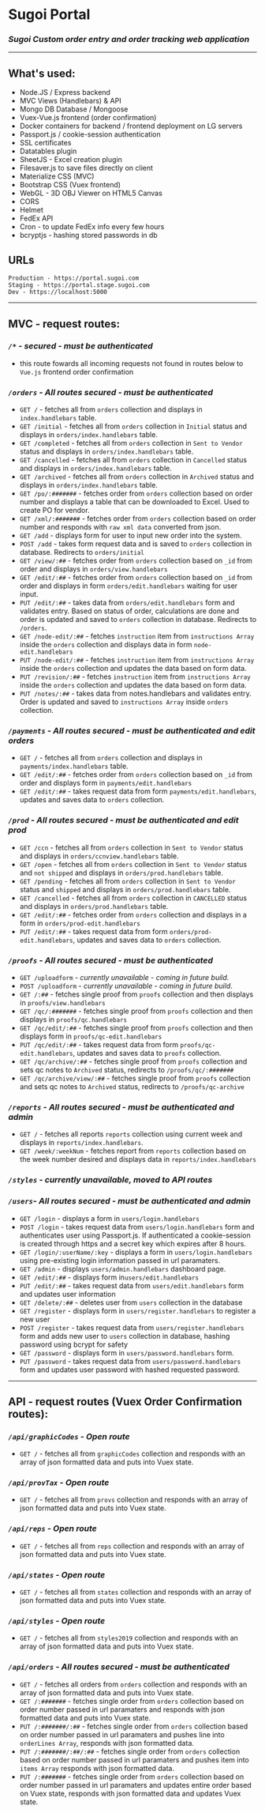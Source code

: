 # Sugoi Portal
### *Sugoi Custom order entry and order tracking web application*

---
## What's used:
* Node.JS / Express backend
* MVC Views (Handlebars) & API
* Mongo DB Database / Mongoose
* Vuex-Vue.js frontend (order confirmation)
* Docker containers for backend / frontend deployment on LG servers
* Passport.js / cookie-session authentication
* SSL certificates
* Datatables plugin
* SheetJS - Excel creation plugin
* Filesaver.js to save files directly on client
* Materialize CSS (MVC)
* Bootstrap CSS (Vuex frontend)
* WebGL - 3D OBJ Viewer on HTML5 Canvas
* CORS
* Helmet
* FedEx API
* Cron - to update FedEx info every few hours
* bcryptjs - hashing stored passwords in db

## URLs
    Production - https://portal.sugoi.com
    Staging - https://portal.stage.sugoi.com
    Dev - https://localhost:5000
---
## MVC - request routes:

### *`/*` - secured - must be authenticated*
* this route fowards all incoming requests not found in routes below to `Vue.js` frontend order confirmation
### *`/orders` - All routes secured - must be authenticated*
* `GET /`  - fetches all from `orders` collection and displays in `index.handlebars` table.
* `GET /initial` - fetches all from `orders` collection in `Initial` status and displays in `orders/index.handlebars` table.
* `GET /completed` - fetches all from `orders` collection in `Sent to Vendor` status and displays in `orders/index.handlebars` table.
* `GET /cancelled` - fetches all from `orders` collection in `Cancelled` status and displays in `orders/index.handlebars` table.
* `GET /archived` - fetches all from `orders` collection in `Archived` status and displays in `orders/index.handlebars` table.
* `GET /po/:#######` - fetches order from `orders` collection based on order number and displays a table that can be downloaded to Excel. Used to create PO for vendor.
* `GET /xml/:#######` - fetches order from `orders` collection based on order number and responds with `raw xml data` converted from json.
* `GET /add` - displays form for user to input new order into the system.
* `POST /add` - takes form request data and is saved to `orders` collection in database. Redirects to `orders/initial`
* `GET /view/:##` - fetches order from `orders` collection based on `_id` from order and displays in `orders/view.handlebars`
* `GET /edit/:##` - fetches order from `orders` collection based on `_id` from order and displays in form `orders/edit.handlebars` waiting for user input.
* `PUT /edit/:##` - takes data from `orders/edit.handlebars` form and validates entry. Based on status of order, calculations are done and order is updated and saved to `orders` collection in database.  Redirects to `/orders`.
* `GET /node-edit/:##` - fetches `instruction` item from `instructions Array` inside the `orders` collection and displays data in form `node-edit.handlebars`
* `PUT /node-edit/:##` - fetches `instruction` item from `instructions Array` inside the `orders` collection and updates the data based on form data.
* `PUT /revision/:##` - fetches `instruction` item from `instructions Array` inside the `orders` collection and updates the data based on form data.
* `PUT /notes/:##` - takes data from notes.handlebars and validates entry. Order is updated and saved to `instructions Array` inside `orders` collection.

### *`/payments` - All routes secured - must be authenticated and edit orders*
* `GET /`  - fetches all from `orders` collection and displays in `payments/index.handlebars` table.
* `GET /edit/:##`  - fetches order from `orders` collection based on `_id` from order and displays form in `payments/edit.handlebars`
* `GET /edit/:##`  - takes request data from form `payments/edit.handlebars`, updates and saves data to `orders` collection.

### *`/prod` - All routes secured - must be authenticated and edit prod*
* `GET /ccn`  - fetches all from `orders` collection in `Sent to Vendor` status and displays in `orders/ccnview.handlebars` table.
* `GET /open`  - fetches all from `orders` collection in `Sent to Vendor` status and `not shipped` and displays in `orders/prod.handlebars` table.
* `GET /pending`  - fetches all from `orders` collection in `Sent to Vendor` status and `shipped` and displays in `orders/prod.handlebars` table.
* `GET /cancelled`  - fetches all from `orders` collection in `CANCELLED` status and displays in `orders/prod.handlebars` table.
* `GET /edit/:##`  - fetches order from `orders` collection and displays in a form in `orders/prod-edit.handlebars`
* `PUT /edit/:##`  - takes request data from form `orders/prod-edit.handlebars`, updates and saves data to `orders` collection.

### *`/proofs` - All routes secured - must be authenticated*
* `GET /uploadform`  - *currently unavailable - coming in future build*.
* `POST /uploadform`  - *currently unavailable - coming in future build*.
* `GET /:##`  - fetches single proof from `proofs` collection and then displays in `proofs/view.handlebars`
* `GET /qc/:#######`  - fetches single proof from `proofs` collection and then displays in `proofs/qc.handlebars`
* `GET /qc/edit/:##`  - fetches single proof from `proofs` collection and then displays form in `proofs/qc-edit.handlebars`
* `PUT /qc/edit/:##`  - takes request data from form `proofs/qc-edit.handlebars`, updates and saves data to `proofs` collection.
* `GET /qc/archive/:##`  - fetches single proof from `proofs` collection and sets qc notes to `Archived` status, redirects to `/proofs/qc/:#######`
* `GET /qc/archive/view/:##`  - fetches single proof from `proofs` collection and sets qc notes to `Archived` status, redirects to `/proofs/qc-archive`

### *`/reports` - All routes secured - must be authenticated and admin*
* `GET /`  - fetches all reports `reports` collection using current week and displays in `reports/index.handlebars`.
* `GET /week/:weekNum` - fetches report from `reports` collection based on the week number desired and displays data in `reports/index.handlebars`

### *`/styles` - currently unavailable, moved to API routes*

### *`/users`- All routes secured - must be authenticated and admin*
* `GET /login`  - displays a form in `users/login.handlebars`
* `POST /login`  - takes request data from `users/login.handlebars` form and authenticates user using Passport.js. If authenticated a cookie-session is created through https and a secret key which expires after 8 hours.
* `GET /login/:userName/:key`  - displays a form in `users/login.handlebars` using pre-existing login information passed in url paramaters.
* `GET /admin` - displays `users/admin.handlebars` dashboard page.
* `GET /edit/:##` - displays form in`users/edit.handlebars`
* `PUT /edit/:##` - takes request data from `users/edit.handlebars` form and updates user information
* `GET /delete/:##` - deletes user from `users` collection in the database
* `GET /register` - displays form in `users/register.handlebars` to register a new user
* `POST /register` - takes request data from `users/register.handlebars` form and adds new user to `users` collection in database, hashing password using bcrypt for safety
* `GET /password` - displays form in `users/password.handlebars` form.
* `PUT /password` - takes request data from `users/password.handlebars` form and updates user password with hashed requested password.

---
## API - request routes (Vuex Order Confirmation routes):

### *`/api/graphicCodes` - Open route*
* `GET /`  - fetches all from `graphicCodes` collection and responds with an array of json formatted data and puts into Vuex state.

### *`/api/provTax` - Open route*
* `GET /`  - fetches all from `provs` collection and responds with an array of json formatted data and puts into Vuex state.

### *`/api/reps` - Open route*
* `GET /`  - fetches all from `reps` collection and responds with an array of json formatted data and puts into Vuex state.

### *`/api/states` - Open route*
* `GET /`  - fetches all from `states` collection and responds with an array of json formatted data and puts into Vuex state.

### *`/api/styles` - Open route*
* `GET /`  - fetches all from `styles2019` collection and responds with an array of json formatted data and puts into Vuex state.

### *`/api/orders` - All routes secured - must be authenticated*
* `GET /`  - fetches all orders from `orders` collection and responds with an array of json formatted data and puts into Vuex state.
* `GET /:#######`  - fetches single order from `orders` collection based on order number passed in url paramaters and responds with json formatted data and puts into Vuex state.
* `PUT /:#######/:##` - fetches single order from `orders` collection based on order number passed in url paramaters and pushes line into `orderLines Array`, responds with json formatted data.
* `PUT /:#######/:##/:##` - fetches single order from `orders` collection based on order number passed in url paramaters and pushes item into `items Array` responds with json formatted data.
* `PUT /:#######` - fetches single order from `orders` collection based on order number passed in url paramaters and updates entire order based on Vuex state, responds with json formatted data and updates Vuex state.